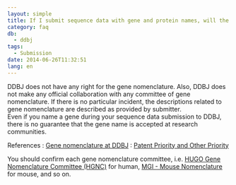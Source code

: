 ```yaml
---
layout: simple
title: If I submit sequence data with gene and protein names, will the names become official?
category: faq
db:
  - ddbj
tags: 
  - Submission
date: 2014-06-26T11:32:51
lang: en
---
```


DDBJ does not have any right for the gene nomenclature. Also, DDBJ does
not make any official collaboration with any committee of gene
nomenclature. If there is no particular incident, the descriptions
related to gene nomenclature are described as provided by submitter.  
Even if you name a gene during your sequence data submission to DDBJ,
there is no guarantee that the gene name is accepted at research
communities.

References
: [Gene nomenclature at DDBJ](/ddbj/cds-e.html#product)
: [Patent Priority and Other Priority](/policies-e.html#priority)

You should confirm each gene nomenclature committee, i.e. [HUGO Gene
Nomenclature Committee (HGNC)](http://www.genenames.org/) for human,
[MGI - Mouse
Nomenclature](http://www.informatics.jax.org/mgihome/nomen/index.shtml#mnrg)
for mouse, and so on.
